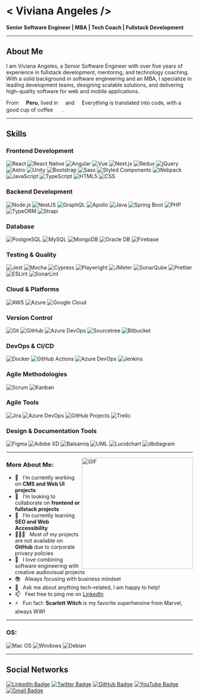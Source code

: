 # < Viviana Angeles />

**Senior Software Engineer | MBA | Tech Coach | Fullstack Development**

---

## About Me
I am Viviana Angeles, a Senior Software Engineer with over five years of experience in fullstack development, mentoring, and technology coaching. With a solid background in software engineering and an MBA, I specialize in leading development teams, designing scalable solutions, and delivering high-quality software for web and mobile applications.

From <img src="https://cdn-icons-png.flaticon.com/512/330/330497.png" width="12"/> **Peru**, lived in <img src="https://cdn-icons-png.flaticon.com/512/330/330433.png" width="12"/> and <img src="https://cdn-icons-png.flaticon.com/512/330/330508.png" width="12"/> Everything is translated into code, with a good cup of coffee <img src="https://cdn-icons-png.flaticon.com/512/590/590836.png" width="16"/> .

---

## Skills  <img src="https://cdn-icons-png.flaticon.com/512/4013/4013275.png" width="16"/>

### Frontend Development
<p>
  <img alt="React" src="https://img.shields.io/badge/-React-45b8d8?style=flat-square&logo=react&logoColor=white" />
  <img alt="React Native" src="https://img.shields.io/badge/-React%20Native-20232A?style=flat-square&logo=react&logoColor=61DAFB" />
  <img alt="Angular" src="https://img.shields.io/badge/-Angular-DD0031?style=flat-square&logo=angular&logoColor=white" />
  <img alt="Vue" src="https://img.shields.io/badge/-Vue.js-4FC08D?style=flat-square&logo=vue.js&logoColor=white" />
  <img alt="Next.js" src="https://img.shields.io/badge/-Next.js-000000?style=flat-square&logo=nextdotjs&logoColor=white" />
  <img alt="Redux" src="https://img.shields.io/badge/-Redux-764ABC?style=flat-square&logo=redux&logoColor=white" />
  <img alt="jQuery" src="https://img.shields.io/badge/-jQuery-0769AD?style=flat-square&logo=jquery&logoColor=white" />
  <img alt="Astro" src="https://img.shields.io/badge/-Astro-FF5D01?style=flat-square&logo=astro&logoColor=white" />
  <img alt="Unity" src="https://img.shields.io/badge/-Unity-000000?style=flat-square&logo=unity&logoColor=white" />
  <img alt="Bootstrap" src="https://img.shields.io/badge/-Bootstrap-7952B3?style=flat-square&logo=bootstrap&logoColor=white" />
  <img alt="Sass" src="https://img.shields.io/badge/-Sass-CC6699?style=flat-square&logo=sass&logoColor=white" />
  <img alt="Styled Components" src="https://img.shields.io/badge/-Styled_Components-db7092?style=flat-square&logo=styled-components&logoColor=white" />
  <img alt="Webpack" src="https://img.shields.io/badge/-Webpack-8DD6F9?style=flat-square&logo=webpack&logoColor=white" />
  <br>
  <img alt="JavaScript" src="https://img.shields.io/badge/-JavaScript-F7DF1E?style=flat-square&logo=javascript&logoColor=white" />
  <img alt="TypeScript" src="https://img.shields.io/badge/-TypeScript-007ACC?style=flat-square&logo=typescript&logoColor=white" />
  <img alt="HTML5" src="https://img.shields.io/badge/-HTML5-E34F26?style=flat-square&logo=html5&logoColor=white" />
  <img alt="CSS" src="https://img.shields.io/badge/-CSS-1572B6?style=flat-square&logo=css3&logoColor=white" />
</p>

### Backend Development
<p>
  <img alt="Node.js" src="https://img.shields.io/badge/-Node.js-43853d?style=flat-square&logo=node.js&logoColor=white" />
  <img alt="NestJS" src="https://img.shields.io/badge/-NestJs-ea2845?style=flat-square&logo=nestjs&logoColor=white" />
  <img alt="GraphQL" src="https://img.shields.io/badge/-GraphQL-E10098?style=flat-square&logo=graphql&logoColor=white" />
  <img alt="Apollo" src="https://img.shields.io/badge/-Apollo%20GraphQL-311C87?style=flat-square&logo=apollo-graphql&logoColor=white" />
  <img alt="Java" src="https://img.shields.io/badge/-Java-007396?style=flat-square&logo=java&logoColor=white" />
  <img alt="Spring Boot" src="https://img.shields.io/badge/-Spring_Boot-6DB33F?style=flat-square&logo=spring-boot&logoColor=white" />
  <img alt="PHP" src="https://img.shields.io/badge/-PHP-777BB4?style=flat-square&logo=php&logoColor=white" />
  <img alt="TypeORM" src="https://img.shields.io/badge/-TypeORM-F7342B?style=flat-square&logo=typeorm&logoColor=white" />
  <img alt="Strapi" src="https://img.shields.io/badge/-Strapi-2E7EEA?style=flat-square&logo=strapi&logoColor=white" />
</p>

### Database
<p>
  <img alt="PostgreSQL" src="https://img.shields.io/badge/-PostgreSQL-4169E1?style=flat-square&logo=postgresql&logoColor=white" />
  <img alt="MySQL" src="https://img.shields.io/badge/-MySQL-4479A1?style=flat-square&logo=mysql&logoColor=white" />
  <img alt="MongoDB" src="https://img.shields.io/badge/-MongoDB-13aa52?style=flat-square&logo=mongodb&logoColor=white" />
  <img alt="Oracle DB" src="https://img.shields.io/badge/-OracleDB-F80000?style=flat-square&logo=oracle&logoColor=white" />
  <img alt="Firebase" src="https://img.shields.io/badge/-Firebase-FFCA28?style=flat-square&logo=firebase&logoColor=white" />
</p>

### Testing & Quality
<p>
  <img alt="Jest" src="https://img.shields.io/badge/-Jest-C21325?style=flat-square&logo=jest&logoColor=white" />
  <img alt="Mocha" src="https://img.shields.io/badge/-Mocha-8D6748?style=flat-square&logo=mocha&logoColor=white" />
  <img alt="Cypress" src="https://img.shields.io/badge/-Cypress-17202C?style=flat-square&logo=cypress&logoColor=white" />
  <img alt="Playwright" src="https://img.shields.io/badge/-Playwright-2EAD33?style=flat-square&logo=playwright&logoColor=white" />
  <img alt="JMeter" src="https://img.shields.io/badge/-JMeter-D22128?style=flat-square&logo=apache-jmeter&logoColor=white" />
  <img alt="SonarQube" src="https://img.shields.io/badge/-SonarQube-4E9BCD?style=flat-square&logo=sonarqube&logoColor=white" />
  <img alt="Prettier" src="https://img.shields.io/badge/-Prettier-F7B93E?style=flat-square&logo=prettier&logoColor=white" />
  <img alt="ESLint" src="https://img.shields.io/badge/-ESLint-4B32C3?style=flat-square&logo=eslint&logoColor=white" />
  <img alt="SonarLint" src="https://img.shields.io/badge/-SonarLint-CB3837?style=flat-square&logo=sonarlint&logoColor=white" />
  
</p>

### Cloud & Platforms
<p>
  <img alt="AWS" src="https://img.shields.io/badge/-AWS-232F3E?style=flat-square&logo=amazon-aws&logoColor=white" />
  <img alt="Azure" src="https://img.shields.io/badge/-Azure-0078D4?style=flat-square&logo=microsoft-azure&logoColor=white" />
  <img alt="Google Cloud" src="https://img.shields.io/badge/-Google_Cloud-4285F4?style=flat-square&logo=google-cloud&logoColor=white" />
</p>
 
### Version Control
<p>
  <img alt="Git" src="https://img.shields.io/badge/-Git-F05032?style=flat-square&logo=git&logoColor=white" />
  <img alt="GitHub" src="https://img.shields.io/badge/-GitHub-181717?style=flat-square&logo=github&logoColor=white" />
  <img alt="Azure DevOps" src="https://img.shields.io/badge/-Azure_DevOps-0078D7?style=flat-square&logo=azure-devops&logoColor=white" />
  <img alt="Sourcetree" src="https://img.shields.io/badge/-Sourcetree-0052CC?style=flat-square&logo=sourcetree&logoColor=white" />
  <img alt="Bitbucket" src="https://img.shields.io/badge/-Bitbucket-0052CC?style=flat-square&logo=bitbucket&logoColor=white" />
</p>

### DevOps & CI/CD
<p>
  <img alt="Docker" src="https://img.shields.io/badge/-Docker-46a2f1?style=flat-square&logo=docker&logoColor=white" />
  <img alt="GitHub Actions" src="https://img.shields.io/badge/-Github_Actions-2088FF?style=flat-square&logo=github-actions&logoColor=white" />
  <img alt="Azure DevOps" src="https://img.shields.io/badge/-Azure_DevOps-0078D7?style=flat-square&logo=azure-devops&logoColor=white" />
  <img alt="Jenkins" src="https://img.shields.io/badge/-Jenkins-D24939?style=flat-square&logo=jenkins&logoColor=white" />
</p>

### Agile Methodologies
<p>
  <img alt="Scrum" src="https://img.shields.io/badge/-Scrum-6DB33F?style=flat-square&logo=scrum&logoColor=white" />
  <img alt="Kanban" src="https://img.shields.io/badge/-Kanban-0078D7?style=flat-square&logo=kanban&logoColor=white" />
</p>

### Agile Tools
<p>
  <img alt="Jira" src="https://img.shields.io/badge/-Jira-0052CC?style=flat-square&logo=jira&logoColor=white" />
  <img alt="Azure DevOps" src="https://img.shields.io/badge/-Azure_DevOps-0078D7?style=flat-square&logo=azure-devops&logoColor=white" />
  <img alt="GitHub Projects" src="https://img.shields.io/badge/-GitHub_Projects-181717?style=flat-square&logo=github&logoColor=white" />
  <img alt="Trello" src="https://img.shields.io/badge/-Trello-0079BF?style=flat-square&logo=trello&logoColor=white" />
</p>

### Design & Documentation Tools
<p>
  <img alt="Figma" src="https://img.shields.io/badge/-Figma-F24E1E?style=flat-square&logo=figma&logoColor=white" />
  <img alt="Adobe XD" src="https://img.shields.io/badge/-Adobe_XD-FF61F6?style=flat-square&logo=adobe-xd&logoColor=white" />
  <img alt="Balsamiq" src="https://img.shields.io/badge/-Balsamiq-800000?style=flat-square&logo=balsamiq&logoColor=white" />
  <img alt="UML" src="https://img.shields.io/badge/-UML-007396?style=flat-square&logo=uml&logoColor=white" />
  <img alt="Lucidchart" src="https://img.shields.io/badge/-Lucidchart-F39422?style=flat-square&logo=lucidchart&logoColor=white" />
  <img alt="dbdiagram" src="https://img.shields.io/badge/-dbdiagram-0892d0?style=flat-square&logo=dbdiagram&logoColor=white" />
</p>
  
---

<img align="right" alt="GIF" src="https://raw.githubusercontent.com/rahul-jha98/rahul-jha98/main/techstack.gif" width="300px"/>

### More About Me:

- 🔭 &nbsp; I’m currently working on **CMS and Web UI projects**
- 🤝 &nbsp; I’m looking to collaborate on **frontend or fullstack projects**
- 🌱 &nbsp; I’m currently learning **SEO and Web Accessibility**
-	👩🏻‍💻 &nbsp; Most of my projects are not available on **GitHub** due to corporate privacy policies
- 🎨 &nbsp; I love combining software engineering with creative audiovisual projects
- 📚 &nbsp; Always focusing with business mindset
- 💬 &nbsp; Ask me about anything tech-related, I am happy to help!
- 📫 &nbsp; Feel free to ping me on [LinkedIn](https://www.linkedin.com/in/angeleslviviana)
- ⚡ &nbsp; Fun fact: **Scarlett Witch** is my favorite superheroine from Marvel, always WW!
  
---

### OS:
![Mac OS](https://img.shields.io/badge/mac%20os-000000?style=for-the-badge&logo=macos&logoColor=F0F0F0)
![Windows](https://img.shields.io/badge/Windows-0078D6?style=for-the-badge&logo=windows&logoColor=white)
![Debian](https://img.shields.io/badge/Debian-A81D33?style=for-the-badge&logo=debian&logoColor=white)

---

## Social Networks

[![LinkedIn Badge](https://img.shields.io/badge/-angeleslviviana-blue?style=flat&logo=Linkedin&logoColor=white&link=https://www.linkedin.com/in/angeleslviviana)](https://www.linkedin.com/in/angeleslviviana)
[![Twitter Badge](https://img.shields.io/badge/-@vivieal-1ca0f1?style=flat&labelColor=1ca0f1&logo=twitter&logoColor=white&link=https://twitter.com/vivieal)](https://twitter.com/vivieal)
[![GitHub Badge](https://img.shields.io/badge/-vivieall-000000?style=flat&labelColor=000000&logo=github&link=https://github.com/vivieall)](https://github.com/vivieall)
[![YouTube Badge](https://img.shields.io/badge/-YouTube-FF0000?style=flat&logo=YouTube&logoColor=white&link=https://www.youtube.com/channel/UCa3xYLgmu4_QwtesWMamWAw)](https://www.youtube.com/channel/UCa3xYLgmu4_QwtesWMamWAw)
[![Gmail Badge](https://img.shields.io/badge/-angeleslviviana@gmail.com-c14438?style=flat&logo=Gmail&logoColor=white&link=mailto:angeleslviviana@gmail.com)](mailto:angeleslviviana@gmail.com)
